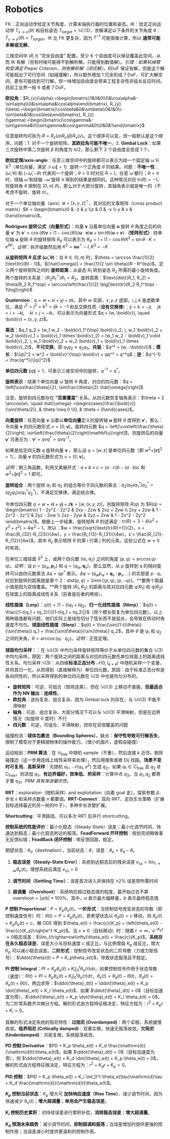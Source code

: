 # Robotics

FK：正向运动学给定关节角度，计算末端执行器的位置和姿态。IK：给定正向运动学 $T_{s \rightarrow e}(\theta)$ 和目标姿态 $T_{target} = \mathbb{SE}(3)$，求解满足以下条件的关节角度 $\theta$： $T_{s \rightarrow e}(\theta) = T_{target}$。IK 比 FK 更复杂，因为 $T^{-1}$ 可能很难计算，所以 **通常可能多解或无解**。

三维空间中 $(R,t)$ "完全自由度" 配置。至少 6 个自由度可以保证覆盖此空间，从而 IK 有解（但有时候可能得不到解析解，只能得到数值解）。_引理：如果机械臂构型满足 Pieper Criterion，则有解析解（闭式解）_。6DoF 保证有解，但是这个解可能超出了可行空间（如碰撞解），所以额外增加 1 冗余形成 7 DoF，可扩大解空间，更有可能找到可行解。但一味增加自由度会带来工程复杂性并延长反应时间。目前工业界一般 6 或者 7 DoF。

**欧拉角**：$R_{x}(\alpha):=\begin{bmatrix}1&0&0\\0&\cos\alpha&-\sin\alpha\\0&\sin\alpha&\cos\alpha\end{bmatrix},
R_{y}(\beta):=\begin{bmatrix}\cos\beta&0&\sin\beta\\0&1&0\\-\sin\beta&0&\cos\beta\end{bmatrix},
R_{z}(\gamma):=\begin{bmatrix}\cos\gamma&-\sin\gamma&0\\\sin\gamma&\cos\gamma&0\\0&0&1\end{bmatrix}$

任意旋转均可拆为 $R=R_{z}(\alpha)R_{y}(\beta)R_{x}(\gamma)$。这个顺序可以变，但一般默认是这个顺序。问题：1. 对于一个旋转矩阵，**其欧拉角可能不唯一**。2. **Gimbal Lock**：如果三次旋转中第二次旋转 $\beta$ 的角度为 $\pi/2$，那么剩下 2 个自由度会变成 1 个。

**欧拉定理/axis-angle**：任意三维空间中的旋转都可以表示为绕一个固定轴 $\hat{\omega} \in \mathbb{R}^3$（单位向量，满足 $\|\hat{\omega}\| = 1$）旋转一个正角度 $\theta$ 的结果。问题：**不唯一性**：$(\hat{\omega}, \theta)$ 和 $(-\hat{\omega}, -\theta)$ 代表同一个旋转；$\theta=0$ 时对应 $R=I$，任意 $\hat{\omega}$ 都行；$\theta = \pi$ 时，绕轴 $\hat{\omega}$ 和绕轴 $-\hat{\omega}$ 旋转 $\pi$ 得到的结果是相同的。这种情况对应 $\text{tr}(R) = -1$。将旋转角 $\theta$ 限制在 $(0, \pi)$ 内，那么对于大部分旋转，其轴角表示就是唯一的（不考虑不旋转、旋转 $\pi$）。

对于一个单位轴向量（axis）$\mathbf{u} = [x, y, z]^\top$，其对应的叉乘矩阵（cross product matrix）$K = \begin{bmatrix}0 & -z & y \\z & 0 & -x \\-y & x & 0\end{bmatrix}$。

**Rodrigues 旋转公式（向量形式）**：向量 $\mathbf{v}$ 沿着单位向量 $\mathbf{u}$ 旋转 $\theta$ 角度之后的向量 $\mathbf{v}'$ 为 $\mathbf{v}' = \cos(\theta)\mathbf{v} + (1 - \cos(\theta))(\mathbf{u} \cdot \mathbf{v})\mathbf{u} + \sin(\theta)(\mathbf{u} \times \mathbf{v})$ **（矩阵形式）** 绕单位轴 $\mathbf{u}$ 旋转 $\theta$ 的旋转矩阵 $R_\theta$ 可以表示为 $R_\theta  =  I + (1-\cos\theta) K^2 + \sin\theta \cdot K = e^{\theta K}$。_证明_：拆开级数然后用 $K^2 = \mathbf{u}\mathbf{u}^\top - I,K^3=-K$

**从旋转矩阵 $R$ 反求 $(\hat{\omega}, \theta)$**：当 $\theta \in (0, \pi)$ 时，$\theta = \arccos \frac{1}{2}[\text{tr}(R) - 1]$，$[\hat{\omega}] = \frac{1}{2 \sin \theta}(R - R^\top)$。定义两个旋转矩阵之间的 **旋转距离**：从姿态 $R_1$ 转到姿态 $R_2$ 所需的最小旋转角度。两个旋转的关系是：$(R_2 R_1^\top) R_1 = R_2$。旋转距离：$\text{dist}(R_1, R_2) = \theta(R_2 R_1^\top) = \arccos\left(\frac{1}{2} \big[\text{tr}(R_2 R_1^\top) - 1\big]\right)$

**Quaternion**：$q = w + xi + yj + zk$。其中 $w$ 实部，$x,y,z$ 虚部。$i, j, k$ 是虚数单位，满足 $i^2 = j^2 = k^2 = ijk = -1$ 和反交换性质（**没有交换律**）：$ij = k = -ji, \quad jk = i = -kj, \quad ki = j = -ik$。可以表示为向量形式 $q = (w, \bold{v}), \quad \bold{v} = (x, y, z)$。

**乘法**：$q_1 q_2 = (w_1 w_2 - \bold{v}_1^{\top} \bold{v}_2, \, w_1 \bold{v}_2 + w_2 \bold{v}_1 + \bold{v}_1 \times \bold{v}_2) = (w_1 w_2 - \bold{v}_1 \cdot \bold{v}_2, \, w_1 \bold{v}_2 + w_2 \bold{v}_1 + \bold{v}_1 \times \bold{v}_2)$，**不可交换**，即 $q_1 q_2 \neq q_2 q_1$。**共轭**：$q^* = (w, -\bold{v})$；**模长**：$\|q\|^2 = w^2 + \bold{v}^{\top} \bold{v} = qq^* = q^*q$；**逆**：$q^{-1} = \frac{q^*}{\|q\|^2}$

**单位四元数** $\|q\| = 1$，可表示三维空间中的旋转，$q^{-1} = q^*$。

**旋转表示**：绕某个单位向量 $\hat{\omega}$ 旋转 $\theta$ 角度，对应的四元数：$q = \left[\cos\frac{\theta}{2}, \sin\frac{\theta}{2} \hat{\omega}\right]$

注意，旋转到四元数存在 **“双重覆盖”** 关系。从四元数恢复轴角表示：$\theta = 2 \arccos(w), \quad \hat{\omega} =\begin{cases}\frac{\bold{v}}{\sin(\theta/2)}, & \theta \neq 0 \\0, & \theta = 0\end{cases}$。

**向量旋转**：任意向量 $\mathbf{v}$ 沿着以**单位向量**定义的旋转轴 $\mathbf{u}$ 旋转 $\theta$ 度得到 $\mathbf{v}'$，那么：令向量 $\mathbf{v}$ 的四元数形式 $v = [0, \mathbf{v}]$，旋转四元数 $q = \left[\cos\left(\frac{\theta}{2}\right), \sin\left(\frac{\theta}{2}\right)\mathbf{u}\right]$，则旋转后的向量 $\mathbf{v}'$ 可表示为：$\mathbf{v}' = qv q^* = qv q^{-1}$。

如果是给定四元数 $q$ 旋转向量 $\mathbf{v}$ ，那么设 $q = [w, \mathbf{r}]$ 是单位四元数（即 $w^2 + \|\mathbf{r}\|^2 = 1$），向量 $\mathbf{v}$ 的四元数形式为 $v = [0, \mathbf{v}]$。

_证明_：倒三角函数，利用叉乘展开式：$a \times b \times c = (a \cdot c)b - (a \cdot b)c$ 和 $w^2 + \|\mathbf{r}\|^2 = 1$ 即可。

**旋转组合**：两个旋转 $q_1$ 和 $q_2$ 的组合等价于四元数的乘法：$q_2 (q_1 x q_1^*) q_2^* = (q_2 q_1) x (q_1^* q_2^*)$，不满足交换律，满足结合律。

令单位四元数 $q = w + x\mathbf{i} + y\mathbf{j} + z\mathbf{k} = [w, (x, y, z)]$，则旋转矩阵 $R(q)$ 为 $R(q) = \begin{bmatrix} 1 - 2y^2 - 2z^2 & 2xy - 2zw & 2xz + 2yw \\ 2xy + 2zw & 1 - 2x^2 - 2z^2 & 2yz - 2xw \\ 2xz - 2yw & 2yz + 2xw & 1 - 2x^2 - 2y^2 \end{bmatrix}$。根据上一步结果，旋转矩阵 $R$ 的迹满足：$\text{tr}(R) = 3 - 4(x^2 + y^2 + z^2) = 4w^2 - 1$，所以：$w = \frac{\sqrt{\text{tr}(R)+1}}{2}，x = \frac{R_{32}-R_{23}}{4w}，y = \frac{R_{13}-R_{31}}{4w}，z = \frac{R_{21}-R_{12}}{4w}$。其中 $R_{ij}$ 表示矩阵 $R$ 的第 $i$ 行第 $j$ 列的元素。这些公式在 $w \neq 0$ 时有效。

在单位三维球面 $S^3$ 上，或两个四元数 $(q_1, q_2)$ 之间的角度 $\langle p, q \rangle = \arccos(p \cdot q)$。_证明_：设 $p = (p_w, \mathbf{p}_v)$ 和 $q = (q_w, \mathbf{q}_v)$，那么显然，从 $p$ 旋转到 $q$ 的相对旋转可以由四元数乘法 $\Delta q = q p^*$ 表示。$\Delta q = (q_w p_w + \mathbf{q}_v \cdot \mathbf{p}_v, \dots)$ 的实部是 $p \cdot q$。对应到旋转的距离就是乘个 $2$：$\text{dist}(p, q) = 2 \min \{\langle p, q \rangle, \langle p, -q \rangle\}$。**要两个取最小值是因为双倍覆盖。**两个旋转 $(R_1, R_2)$ 的距离与其对应四元数 $q(R_1)$ 和 $q(R_2)$ 在球面上的距离成线性关系（前者是后者的两倍）。

**线性插值（Lerp）**：$q(t) = (1-t)q_1 + tq_2$。**归一化线性插值（Nlerp）**：$q(t) = \frac{(1-t)q_1 + tq_2}{\|(1-t)q_1 + tq_2\|}$（除个模长恢复为单位四元数）。以上两种插值都有问题，他们实际上是线性切分了弦长而不是弧长，会导致在转动时角速度不均匀。**球面线性插值（Slerp）**：$q(t) = \frac{\sin((1-t)\theta)}{\sin(\theta)} q_1 + \frac{\sin(t\theta)}{\sin(\theta)} q_2$，其中 $\theta$ 是 $q_1$ 和 $q_2$ 之间的夹角，$\theta = \arccos(q_1 \cdot q_2)$。_证明_：正弦定理。

**球面均匀采样：**：在 $\mathbb{SO}(3)$ 中均匀采样旋转矩阵等价于从单位四元数的集合 $\mathbb{S}(3)$ 中均匀采样。原因：两个旋转之间的距离与对应的四元数在单位球面上的距离成线性关系。均匀采样 $\mathbb{S}(3)$：从四维**标准正态分布** $\mathcal{N}(0, I_{4 \times 4})$ 中随机采样一个变量，并将其归一化，从而得到（直接解释为）单位四元数。原因：由于标准正态分布是各向同性的，所以采样得到的单位四元数在 $\mathbb{S}(3)$ 中也是均匀分布的。

-   **旋转矩阵**：可逆、可组合（矩阵连乘）、但在 $\mathbb{SO}(3)$ 上移动不直接，**但最适合作为 NN 输出：连续性**。
-   **欧拉角**：逆向复杂、组合复杂、因为 Gimbal lock 的存在，与 $\mathbb{SO}(3)$ 不能平滑映射
-   **轴角**：可逆、组合复杂、大部分情况下可以与 $\mathbb{SO}(3)$ 平滑映射，但是在边界情况（如旋转 $0$ 度时）不行
-   **四元数**：可逆，可组合，平滑映射，但存在双倍覆盖的问题

碰撞检测：**球体包裹法（Bounding Spheres）**。缺点：**保守性导致可行解丢失**，限制了模型对于更精细物体的操作能力。（很小的面片，虚假自碰撞）

运动规划：**PRM 算法**：在 $\mathcal{C}_{\text{free}}$ 中随机 sample（不重），然后连接 $k$ 近邻，剔除碰撞边（这一步用连线上线性采样来处理），然后用搜索或者 Dij 找路。**场景不变时可复用**。**高斯采样**：先随机 $q_1$，$\mathcal N (q_1, \sigma^2)$ 生成 $q_2$，如果 $q_1 \in C_{\text{free}}$ 且 $q_2 \notin C_{\text{free}}$，则添加 $q_1$。**有边界偏好，效率低**。**桥采样**：计算中点 $q_3$，当 $q_1,q_2$ 都寄才要 $q_3$。_PRM 具有渐进最优性_。

**RRT**：exploration（随机采样）and exploitation（向着 goal 走）。探索参数 $\beta$、步长 $\epsilon$ 和采样点数量 $n$ 都要调。**RRT-Connect**：双向 RRT、定向生长策略（扩展目标选择最近的另一树的叶子）、多种步长贪婪扩展。

**Shortcutting**：平滑路径。可以多次 RRT 后并行 shortcutting。

**控制系统的性能评价**：最小化稳态（Steady-State）误差；最小化调节时间，快速达到稳态；最小化稳态附近的振荡。**FeadForward 开环控制**：规划完闭眼做事无反馈纠错；**FeadBack 闭环控制**：带反馈回路，稳定。

期望状态：$\theta_d$（destination），当前状态：$\theta$，误差：$\theta_e = \theta_d - \theta$。

1. **稳态误差（Steady-State Error）**：系统到达稳态后的残余误差 $e_{ss} = \lim_{t\to\infty} \theta_e(t)$。理想系统应满足 $e_{ss}=0$

2. **调节时间（Settling Time）**：误差首次进入并保持在 $\pm 2\%$ 误差带所需时间

3. **超调量（Overshoot）**：系统响应超过稳态值的程度，最开始过去不算 $\text{overshoot} = |a/b| \times 100\%$，其中，$a$ 表示最大偏移量，$b$ 表示最终稳态值

**P 控制 Proportional**：$P = K_p\theta_e(t)$。**一阶形式**：当控制信号改变状态的导数（即控制速度信号）时：$\dot{\theta}(t) = P = K_p\theta_e(t)$，若希望状态以 $\dot{\theta}_d(t) = c$ 移动，则 $\dot{\theta}_e(t) + K_p\theta_e(t) = c$，解 ODE 得到 $\theta_e(t) = \frac{c}{K_p} + \left(\theta_e(0) - \frac{c}{K_p}\right)e^{-K_pt}$。当 $c\neq0$（目标移动）时：随着 $t\rightarrow\infty$，$e^{-K_pt}\rightarrow0$稳态误差：$\lim_{t\rightarrow\infty}\theta_e(t) = \frac{c}{K_p}$。**系统存在永久稳态误差**，误差大小与目标速度 $c$ 成正比，与比例增益 $K_p$ 成反比，增大 $K_p$ 可以减小稳态误差。**二阶形式**：控制信号改变状态的二阶导数（力或力矩信号）：$\ddot{\theta}(t) = P = K_p\theta_e(t)$，导致状态振荡且不稳定。

**PI 控制 Integral**：$PI = K_p \theta_e(t) + K_i \int_0^t \theta_e(\tau) \mathrm{d}\tau$。如果控制信号作用于状态导数（速度）：$\dot{\theta}(t) = PI = K_p \theta_e(t) + K_i \int_0^t \theta_e(\tau) \mathrm{d}\tau$，$\dot{\theta}_e(t) = \dot{\theta}_d(t) - \dot{\theta}(t)$，$\dot{\theta}_d(t) = \dot{\theta}_e(t) + \dot{\theta}(t)$，两边求导：$\ddot{\theta}_d(t) = \ddot{\theta}_e(t) + K_p \dot{\theta}_e(t) + K_i \theta_e(t)$，如果 $\ddot{\theta}_d(t) = 0$（目标加速度为零），$\ddot{\theta}_e(t) + K_p \dot{\theta}_e(t) + K_i \theta_e(t) = 0$，为二阶常系数齐次微分方程。解的形式由方程特征根决定，特征方程为：$r^2 + K_p r + K_i = 0$。

其解的形式决定系统的阻尼特性：**过阻尼 (Overdamped)**：两个实根，系统缓慢收敛。**临界阻尼 (Critically damped)**：双重实根，快速无振荡收敛。**欠阻尼 (Underdamped)**：共轭复根，系统振荡收敛。

**PD 控制 Derivative**：$PD = K_p \theta_e(t) + K_d \frac{\mathrm{d}}{\mathrm{d}t}\theta_e(t)$。如果 $\ddot{\theta}_d(t) = 0$（目标加速度为零），则 $\ddot{\theta}_e(t) + K_d \dot{\theta}_e(t) + K_p \theta_e(t) = 0$，解的形式由方程特征根决定，特征方程为：$r^2 + K_d r + K_p = 0$。

**PID 控制**：$PID = K_p \theta_e(t) + K_i \int_0^t \theta_e(\tau)\mathrm{d}\tau + K_d \frac{\mathrm{d}}{\mathrm{d}t}\theta_e(t)$。

**$K_p$ 控制当前状态**：$K_p$ 增大可 **加快响应速度（Rise Time）**、减少调节时间，因为快速减少 $\theta_e(t)$；**增大超调量**；**单用会产生稳态误差**。

**$K_i$ 控制历史累积**：对持续误差进行累积补偿，**消除稳态误差**；**增大超调量**。

**$K_d$ 预测未来趋势**：减少调节时间，**抑制超调和振荡**；当误差增加时提供更强的控制作用；当误差减小时提供更温和的控制作用。
